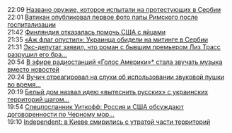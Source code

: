 <!--2025-03-16 22:09:07-->
<div class="rssn table">
  <span class="smaller gray hspace">22:09</span> <a class="nodecor" href="https://news.rambler.ru/world/54358008-nazvano-oruzhie-kotoroe-ispytali-na-protestuyuschih-v-serbii/">Названо оружие, которое испытали на протестующих в Сербии</a>
</div>
<div class="rssn table">
  <span class="smaller gray hspace">22:01</span> <a class="nodecor" href="https://news.rambler.ru/world/54357978-vatikan-opublikoval-pervoe-foto-papy-rimskogo-posle-gospitalizatsii/">Ватикан опубликовал первое фото папы Римского после госпитализации</a>
</div>
<div class="rssn table">
  <span class="smaller gray hspace">21:42</span> <a class="nodecor" href="https://news.rambler.ru/world/54357957-finlyandiya-otkazalas-pomoch-ssha-s-yaytsami/">Финляндия отказалась помочь США с яйцами</a>
</div>
<div class="rssn table">
  <span class="smaller gray hspace">21:35</span> <a class="nodecor" href="https://news.rambler.ru/world/54357886-azh-flag-opustil-ukraintsa-obideli-na-mitinge-v-serbii/">«Аж флаг опустил»: Украинца обидели на митинге в Сербии</a>
</div>
<div class="rssn table">
  <span class="smaller gray hspace">21:31</span> <a class="nodecor" href="https://news.rambler.ru/world/54357935-eks-deputat-zayavil-chto-roman-s-byvshim-premerom-liz-trass-razrushil-ego-brak/">Экс-депутат заявил, что роман с бывшим премьером Лиз Трасс разрушил его бра...</a>
</div>
<div class="rssn table">
  <span class="smaller gray hspace">20:54</span> <a class="nodecor" href="https://news.rambler.ru/world/54355565-v-efire-radiostantsiy-golos-ameriki-stala-zvuchat-muzyka-vmesto-novostey/">В эфире радиостанций «Голос Америки»* стала звучать музыка вместо новостей</a>
</div>
<div class="rssn table">
  <span class="smaller gray hspace">20:24</span> <a class="nodecor" href="https://news.rambler.ru/world/54357834-vuchich-otreagiroval-na-sluhi-ob-ispolzovanii-zvukovoy-pushki-vo-vremya-protestov/">Вучич отреагировал на слухи об использовании звуковой пушки во время...</a>
</div>
<div class="rssn table">
  <span class="smaller gray hspace">20:19</span> <a class="nodecor" href="https://news.rambler.ru/world/54357817-belyy-dom-nazval-ideyu-vytesnit-russkih-s-ukrainskih-territoriy-shagom-k-tretey-mirovoy/">Белый дом назвал идею «вытеснить русских» с украинских территорий шагом...</a>
</div>
<div class="rssn table">
  <span class="smaller gray hspace">19:54</span> <a class="nodecor" href="https://news.rambler.ru/world/54357773-spetsposlannik-uitkoff-rossiya-i-ssha-obsuzhdayut-dogovorennosti-po-chernomu-moryu/">Спецпосланник Уиткофф: Россия и США обсуждают договоренности по Черному мор...</a>
</div>
<div class="rssn table">
  <span class="smaller gray hspace">19:10</span> <a class="nodecor" href="https://news.rambler.ru/world/54357660-independent-v-kieve-smirilis-s-utratoy-chasti-territoriy/">Independent: в Киеве смирились с утратой части территорий</a>
</div>